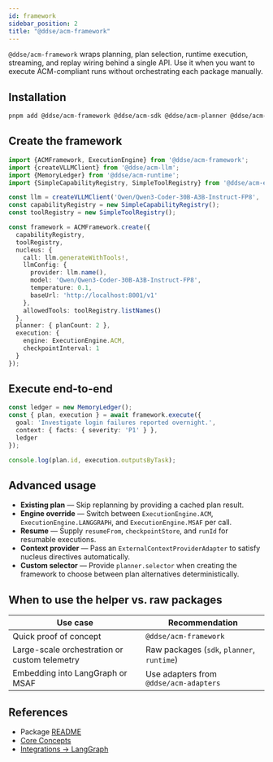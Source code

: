 ```yaml
---
id: framework
sidebar_position: 2
title: "@ddse/acm-framework"
---
```


`@ddse/acm-framework` wraps planning, plan selection, runtime execution, streaming, and replay wiring behind a single API. Use it when you want to execute ACM-compliant runs without orchestrating each package manually.

## Installation

```bash
pnpm add @ddse/acm-framework @ddse/acm-sdk @ddse/acm-planner @ddse/acm-runtime
```

## Create the framework

```typescript
import {ACMFramework, ExecutionEngine} from '@ddse/acm-framework';
import {createVLLMClient} from '@ddse/acm-llm';
import {MemoryLedger} from '@ddse/acm-runtime';
import {SimpleCapabilityRegistry, SimpleToolRegistry} from '@ddse/acm-examples/registries';

const llm = createVLLMClient('Qwen/Qwen3-Coder-30B-A3B-Instruct-FP8', 'http://localhost:8001/v1');
const capabilityRegistry = new SimpleCapabilityRegistry();
const toolRegistry = new SimpleToolRegistry();

const framework = ACMFramework.create({
  capabilityRegistry,
  toolRegistry,
  nucleus: {
    call: llm.generateWithTools!,
    llmConfig: {
      provider: llm.name(),
      model: 'Qwen/Qwen3-Coder-30B-A3B-Instruct-FP8',
      temperature: 0.1,
      baseUrl: 'http://localhost:8001/v1'
    },
    allowedTools: toolRegistry.listNames()
  },
  planner: { planCount: 2 },
  execution: {
    engine: ExecutionEngine.ACM,
    checkpointInterval: 1
  }
});
```

## Execute end-to-end

```typescript
const ledger = new MemoryLedger();
const { plan, execution } = await framework.execute({
  goal: 'Investigate login failures reported overnight.',
  context: { facts: { severity: 'P1' } },
  ledger
});

console.log(plan.id, execution.outputsByTask);
```

## Advanced usage

- **Existing plan** — Skip replanning by providing a cached plan result.
- **Engine override** — Switch between `ExecutionEngine.ACM`, `ExecutionEngine.LANGGRAPH`, and `ExecutionEngine.MSAF` per call.
- **Resume** — Supply `resumeFrom`, `checkpointStore`, and `runId` for resumable executions.
- **Context provider** — Pass an `ExternalContextProviderAdapter` to satisfy nucleus directives automatically.
- **Custom selector** — Provide `planner.selector` when creating the framework to choose between plan alternatives deterministically.

## When to use the helper vs. raw packages

| Use case | Recommendation |
| -------- | -------------- |
| Quick proof of concept | `@ddse/acm-framework` |
| Large-scale orchestration or custom telemetry | Raw packages (`sdk`, `planner`, `runtime`) |
| Embedding into LangGraph or MSAF | Use adapters from `@ddse/acm-adapters` |

## References

- Package [README](https://github.com/ddse-foundation/acm/blob/main/framework/node/packages/acm-framework/README.md)
- [Core Concepts](../core-concepts/introduction.md)
- [Integrations → LangGraph](../integrations/langgraph.md)
